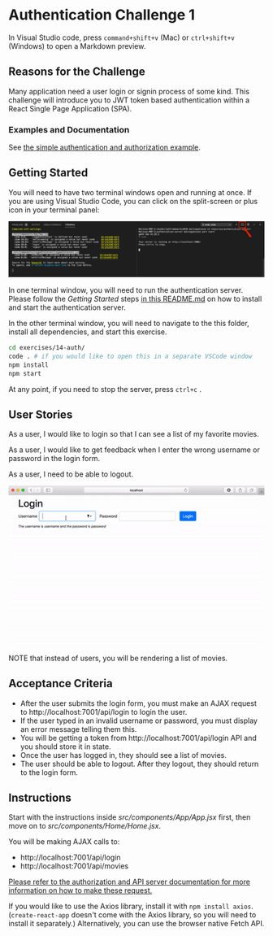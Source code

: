 # Authentication Challenge 1

In Visual Studio code, press `command+shift+v` (Mac) or `ctrl+shift+v` (Windows) to open a Markdown preview.

## Reasons for the Challenge

Many application need a user login or signin process of some kind. This challenge will introduce you to JWT token based authentication within a React Single Page Application (SPA).

### Examples and Documentation

See [the simple authentication and authorization example](../../examples/auth/).

## Getting Started

You will need to have two terminal windows open and running at once. If you are using Visual Studio Code, you can click on the split-screen or plus icon in your terminal panel:

![Split screen icon in Visual Studio code](../../authorization-server/two-terminals.png)

In one terminal window, you will need to run the authentication server. Please follow the _Getting Started_ steps [in this README.md](../../authorization-server/README.md) on how to install and start the authentication server.

In the other terminal window, you will need to navigate to the this folder, install all dependencies, and start this exercise.

```bash
cd exercises/14-auth/
code . # if you would like to open this in a separate VSCode window
npm install
npm start
```

At any point, if you need to stop the server, press `ctrl+c` .

## User Stories

As a user, I would like to login so that I can see a list of my favorite movies.

As a user, I would like to get feedback when I enter the wrong username or password in the login form.

As a user, I need to be able to logout.

![Login example](login-example.gif)

NOTE that instead of users, you will be rendering a list of movies.

## Acceptance Criteria

- After the user submits the login form, you must make an AJAX request to http://localhost:7001/api/login to login the user.
- If the user typed in an invalid username or password, you must display an error message telling them this.
- You will be getting a token from http://localhost:7001/api/login API and you should store it in state.
- Once the user has logged in, they should see a list of movies.
- The user should be able to logout. After they logout, they should return to the login form.

## Instructions

Start with the instructions inside _src/components/App/App.jsx_ first, then move on to _src/components/Home/Home.jsx_.

You will be making AJAX calls to:

- http://localhost:7001/api/login
- http://localhost:7001/api/movies

[Please refer to the authorization and API server documentation for more information on how to make these request.](../../authorization-server/README.md)

If you would like to use the Axios library, install it with `npm install axios`. (`create-react-app` doesn't come with the Axios library, so you will need to install it separately.) Alternatively, you can use the browser native Fetch API.
